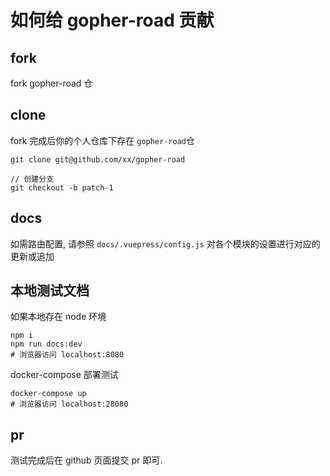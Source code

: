 # 如何给 gopher-road 贡献

## fork

fork gopher-road 仓

## clone

fork 完成后你的个人仓库下存在 `gopher-road`仓

```shell
git clone git@github.com/xx/gopher-road

// 创建分支
git checkout -b patch-1
```

## docs

如需路由配置, 请参照 `docs/.vuepress/config.js` 对各个模块的设置进行对应的更新或追加

## 本地测试文档

如果本地存在 node 环境

```shell
npm i
npm run docs:dev
# 浏览器访问 localhost:8080
```

docker-compose 部署测试

```shell
docker-compose up
# 浏览器访问 localhost:28080
```

## pr

测试完成后在 github 页面提交 pr 即可.